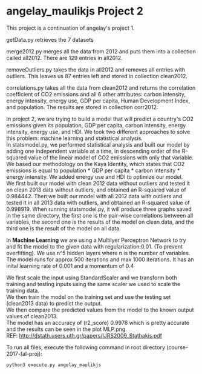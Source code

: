 # angelay_maulikjs Project 2

This project is a continuation of angelay's project 1.

getData.py retrieves the 7 datasets <br />

merge2012.py merges all the data from 2012 and puts them into a collection called all2012. There are 129 entries in all2012. <br />

removeOutliers.py takes the data in all2012 and removes all entries with outliers. This leaves us 87 entries left and stored in collection clean2012. <br />

correlations.py takes all the data from clean2012 and returns the correlation coefficient of CO2 emissions and all 6 other attributes: carbon intensity, energy intensity, energy use, GDP per capita, Human Development Index, and population. The results are stored in collection corr2012. <br />

In project 2, we are trying to build a model that will predict a country's CO2 emissions given its population, GDP per capita, carbon intensity, energy intensity, energy use, and HDI. We took two different approaches to solve this problem: machine learning and statistical analysis. <br />
In statsmodel.py, we performed statistical analysis and built our model by adding one independent variable at a time, in descending order of the R-squared value of the linear model of CO2 emissions with only that variable. We based our methodology on the Kaya Identity, which states that CO2 emissions is equal to population * GDP per capita * carbon intensity * energy intensity. We added energy use and HDI to optimize our model. <br />
We first built our model with clean 2012 data without outliers and tested it on clean 2013 data without outliers, and obtained an R-squared value of 0.984442. Then we built our model with all 2012 data with outliers and tested it in all 2013 data with outliers, and obtained an R-squared value of 0.998919. When running statsmodel.py, it will produce three graphs saved in the same directory, the first one is the pair-wise correlations between all variables, the second one is the results of the model on clean data, and the third one is the result of the model on all data. <br />

In __Machine Learning__ we are using a Multilyer Perceptron Network to try and fit the model to the given data with regularization:0.01. (To prevent overfitting). We use n^5 hidden layers where n is the number of variables. The model runs for approx 500 iterations and max 1000 iterations. It has an inital learning rate of 0.001 and a momentum of 0.4 <br />

We first scale the input using StandardScaler and we transform both training and testing inputs using the same scaler we used to scale the training data. <br />
We then train the model on the training set and use the testing set (clean2013 data) to predict the output.<br />
We then compare the predicted values from the model to the known output values of clean2013. <br />
The model has an accuracy of (r2_score) 0.9978 which is pretty accurate and the results can be seen in the plot MLP.png. <br />
REF: http://dstath.users.uth.gr/papers/IJRS2009_Stathakis.pdf

To run all files, execute the following command in root directory (course-2017-fal-proj):
```
python3 execute.py angelay_maulikjs
```
